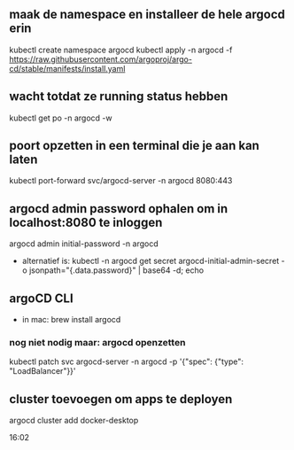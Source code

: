 ## maak de namespace en installeer de hele argocd erin
kubectl create namespace argocd
kubectl apply -n argocd -f https://raw.githubusercontent.com/argoproj/argo-cd/stable/manifests/install.yaml
 
## wacht totdat ze running status hebben
kubectl get po -n argocd -w

## poort opzetten in een terminal die je aan kan laten
kubectl port-forward svc/argocd-server -n argocd 8080:443

## argocd admin password ophalen om in localhost:8080 te inloggen
argocd admin initial-password -n argocd

- alternatief is: 
kubectl -n argocd get secret argocd-initial-admin-secret -o jsonpath="{.data.password}" | base64 -d; echo 

## argoCD CLI 
- in mac: brew install argocd

### nog niet nodig maar: argocd openzetten
kubectl patch svc argocd-server -n argocd -p '{"spec": {"type": "LoadBalancer"}}'

## cluster toevoegen om apps te deployen
argocd cluster add docker-desktop

16:02